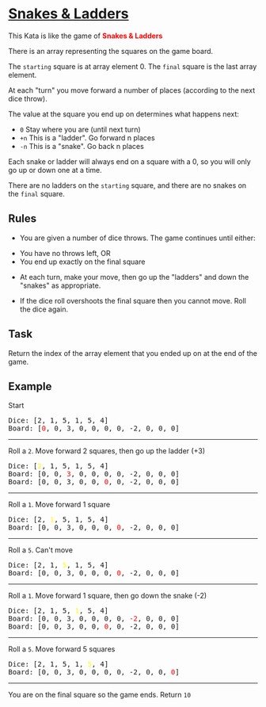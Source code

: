 # [Snakes & Ladders](https://www.codewars.com/kata/snakes-and-ladders "https://www.codewars.com/kata/5821cd4770ca285b1f0001d5")

This Kata is like the game of <span style="font-weight:bold;color:red">Snakes & Ladders</span>

There is an array representing the squares on the game board.

The `starting` square is at array element 0. The `final` square is the last array element.

At each "turn" you move forward a number of places (according to the next dice throw).

The value at the square you end up on determines what happens next:

* ```0``` Stay where you are (until next turn)
* ```+n``` This is a "ladder". Go forward n places
* ```-n``` This is a "snake". Go back n places

Each snake or ladder will always end on a square with a 0, so you will only go up or down one at a time.

There are no ladders on the `starting` square, and there are no snakes on the `final` square.

## Rules

* You are given a number of dice throws. The game continues until either:

- You have no throws left, OR
- You end up exactly on the final square


* At each turn, make your move, then go up the "ladders" and down the "snakes" as appropriate.


* If the dice roll overshoots the final square then you cannot move. Roll the dice again.

## Task

Return the index of the array element that you ended up on at the end of the game.

## Example

Start
<pre>
Dice: [2, 1, 5, 1, 5, 4]
Board: [<span style="color:red">0</span>, 0, 3, 0, 0, 0, 0, -2, 0, 0, 0]
</pre>
<hr>

Roll a ```2```. Move forward 2 squares, then go up the ladder (+3)
<pre>
Dice: [<span style="color:yellow">2</span>, 1, 5, 1, 5, 4]
Board: [0, 0, <span style="color:red">3</span>, 0, 0, 0, 0, -2, 0, 0, 0]              
Board: [0, 0, 3, 0, 0, <span style="color:red">0</span>, 0, -2, 0, 0, 0]              
</pre>
<hr>

Roll a ```1```. Move forward 1 square
<pre>
Dice: [2, <span style="color:yellow">1</span>, 5, 1, 5, 4]
Board: [0, 0, 3, 0, 0, 0, <span style="color:red">0</span>, -2, 0, 0, 0]              
</pre>
<hr>

Roll a ```5```. Can't move
<pre>
Dice: [2, 1, <span style="color:yellow">5</span>, 1, 5, 4]
Board: [0, 0, 3, 0, 0, 0, <span style="color:red">0</span>, -2, 0, 0, 0]              
</pre>
<hr>

Roll a ```1```. Move forward 1 square, then go down the snake (-2)
<pre>
Dice: [2, 1, 5, <span style="color:yellow">1</span>, 5, 4]
Board: [0, 0, 3, 0, 0, 0, 0, <span style="color:red">-2</span>, 0, 0, 0]              
Board: [0, 0, 3, 0, 0, <span style="color:red">0</span>, 0, -2, 0, 0, 0]              
</pre>
<hr>

Roll a ```5```. Move forward 5 squares
<pre>
Dice: [2, 1, 5, 1, <span style="color:yellow">5</span>, 4]            
Board: [0, 0, 3, 0, 0, 0, 0, -2, 0, 0, <span style="color:red">0</span>]              
</pre>
<hr>

You are on the final square so the game ends. Return ```10```



